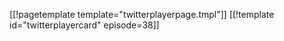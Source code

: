 [[!pagetemplate template="twitterplayerpage.tmpl"]]
[[!template id="twitterplayercard" episode=38]]
